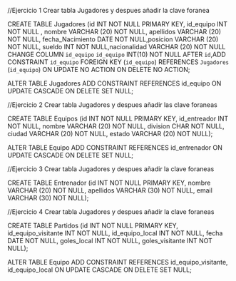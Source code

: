 //Ejercicio 1 Crear tabla Jugadores y despues añadir la clave foranea

CREATE TABLE Jugadores (id INT NOT NULL PRIMARY KEY, id_equipo INT NOT NULL , nombre VARCHAR (20) NOT NULL, apellidos VARCHAR (20) NOT NULL, fecha_Nacimiento DATE NOT NULL,posicion VARCHAR (20) NOT NULL, sueldo INT NOT NULL,nacionalidad VARCHAR (20) NOT NULL CHANGE COLUMN `id_equipo` `id_equipo` INT(10) NOT NULL AFTER `id`,ADD CONSTRAINT `id_equipo` FOREIGN KEY (`id_equipo`) REFERENCES `Jugadores` (`id_equipo`) ON UPDATE NO ACTION ON DELETE NO ACTION;

ALTER TABLE Jugadores ADD CONSTRAINT REFERENCES id_equipo ON UPDATE CASCADE ON DELETE SET NULL;

//Ejercicio 2 Crear tabla Jugadores y despues añadir las clave foraneas

CREATE TABLE Equipos (id INT NOT NULL PRIMARY KEY, id_entreador INT NOT NULL, nombre VARCHAR (20) NOT NULL, division CHAR NOT NULL, ciudad VARCHAR (20) NOT NULL, estado VARCHAR (20) NOT NULL);

ALTER TABLE Equipo ADD CONSTRAINT REFERENCES id_entrenador ON UPDATE CASCADE ON DELETE SET NULL;

//Ejercicio 3 Crear tabla Jugadores y despues añadir la clave foraneas

CREATE TABLE Entrenador (id INT NOT NULL PRIMARY KEY, nombre VARCHAR (20) NOT NULL, apellidos VARCHAR (30) NOT NULL, email VARCHAR (30) NOT NULL);

//Ejercicio 4 Crear tabla Jugadores y despues añadir la clave foraneas

CREATE TABLE Partidos (id INT NOT NULL PRIMARY KEY, id_equipo_visitante INT NOT NULL, id_equipo_local INT NOT NULL, fecha DATE NOT NULL, goles_local INT NOT NULL, goles_visitante INT NOT NULL);

ALTER TABLE Equipo ADD CONSTRAINT REFERENCES id_equipo_visitante, id_equipo_local ON UPDATE CASCADE ON DELETE SET NULL;